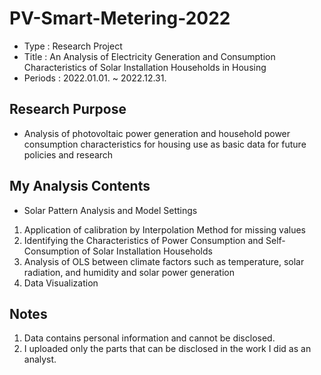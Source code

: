 # **PV-Smart-Metering-2022**
* Type : Research Project
* Title : An Analysis of Electricity Generation and Consumption Characteristics of Solar Installation Households in Housing
* Periods : 2022.01.01. ~ 2022.12.31.

## **Research Purpose**
* Analysis of photovoltaic power generation and household power consumption characteristics for housing use as basic data for future policies and research

## **My Analysis Contents**
* Solar Pattern Analysis and Model Settings
1. Application of calibration by Interpolation Method for missing values
2. Identifying the Characteristics of Power Consumption and Self-Consumption of Solar Installation Households
3. Analysis of OLS between climate factors such as temperature, solar radiation, and humidity and solar power generation
4. Data Visualization

## **Notes**
1. Data contains personal information and cannot be disclosed.
2. I uploaded only the parts that can be disclosed in the work I did as an analyst.
